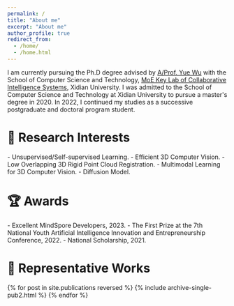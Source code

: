 ```yaml
---
permalink: /
title: "About me"
excerpt: "About me"
author_profile: true
redirect_from: 
  - /home/
  - /home.html
---
```


I am currently pursuing the Ph.D degree advised by [A/Prof. Yue Wu](https://web.xidian.edu.cn/wuyue/) with the School of Computer Science and Technology, [MoE Key Lab of Collaborative Intelligence Systems](https://cois.xidian.edu.cn/), Xidian University. I was admitted to the School of Computer Science and Technology at Xidian University to pursue a master's degree in 2020. In 2022, I continued my studies as a successive postgraduate and doctoral program student. 


<h1>🔬 Research Interests</h1>
- Unsupervised/Self-supervised Learning.
- Efficient 3D Computer Vision.
- Low Overlapping 3D Rigid Point Cloud Registration.
- Multimodal Learning for 3D Computer Vision.
- Diffusion Model.


<h1>🏆 Awards</h1>
- Excellent MindSpore Developers, 2023.
- The First Prize at the 7th National Youth Artificial Intelligence Innovation and Entrepreneurship Conference, 2022.
- National Scholarship, 2021.


<h1>📖 Representative Works</h1>
{% for post in site.publications reversed %} {% include archive-single-pub2.html %} {% endfor %}
